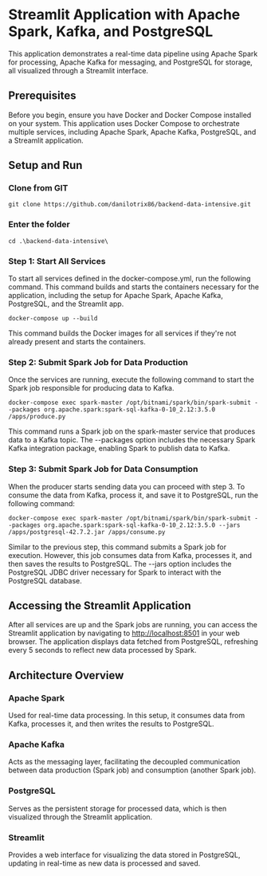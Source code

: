 # Streamlit Application with Apache Spark, Kafka, and PostgreSQL
This application demonstrates a real-time data pipeline using Apache Spark for processing, Apache Kafka for messaging, and PostgreSQL for storage, all visualized through a Streamlit interface.

## Prerequisites
Before you begin, ensure you have Docker and Docker Compose installed on your system. This application uses Docker Compose to orchestrate multiple services, including Apache Spark, Apache Kafka, PostgreSQL, and a Streamlit application.

## Setup and Run

### Clone from GIT
```
git clone https://github.com/danilotrix86/backend-data-intensive.git
```

### Enter the folder
```
cd .\backend-data-intensive\
```

### Step 1: Start All Services
To start all services defined in the docker-compose.yml, run the following command. This command builds and starts the containers necessary for the application, including the setup for Apache Spark, Apache Kafka, PostgreSQL, and the Streamlit app.

```
docker-compose up --build
```
This command builds the Docker images for all services if they're not already present and starts the containers. 

### Step 2: Submit Spark Job for Data Production
Once the services are running, execute the following command to start the Spark job responsible for producing data to Kafka.

```
docker-compose exec spark-master /opt/bitnami/spark/bin/spark-submit --packages org.apache.spark:spark-sql-kafka-0-10_2.12:3.5.0 /apps/produce.py
```
This command runs a Spark job on the spark-master service that produces data to a Kafka topic. The --packages option includes the necessary Spark Kafka integration package, enabling Spark to publish data to Kafka.

### Step 3: Submit Spark Job for Data Consumption
When the producer starts sending data you can proceed with step 3.
To consume the data from Kafka, process it, and save it to PostgreSQL, run the following command:

```
docker-compose exec spark-master /opt/bitnami/spark/bin/spark-submit --packages org.apache.spark:spark-sql-kafka-0-10_2.12:3.5.0 --jars /apps/postgresql-42.7.2.jar /apps/consume.py
```
Similar to the previous step, this command submits a Spark job for execution. However, this job consumes data from Kafka, processes it, and then saves the results to PostgreSQL. The --jars option includes the PostgreSQL JDBC driver necessary for Spark to interact with the PostgreSQL database.

## Accessing the Streamlit Application
After all services are up and the Spark jobs are running, you can access the Streamlit application by navigating to [http://localhost:8501](http://localhost:8501) in your web browser. 
The application displays data fetched from PostgreSQL, refreshing every 5 seconds to reflect new data processed by Spark.

## Architecture Overview
### Apache Spark
Used for real-time data processing. In this setup, it consumes data from Kafka, processes it, and then writes the results to PostgreSQL.
### Apache Kafka
Acts as the messaging layer, facilitating the decoupled communication between data production (Spark job) and consumption (another Spark job).
### PostgreSQL
Serves as the persistent storage for processed data, which is then visualized through the Streamlit application.
### Streamlit
Provides a web interface for visualizing the data stored in PostgreSQL, updating in real-time as new data is processed and saved.
